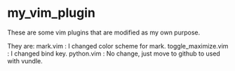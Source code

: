 # my_vim_plugin

These are some vim plugins that are modified as my own purpose.


They are:
  mark.vim : I changed color scheme for mark.
  toggle_maximize.vim : I changed bind key.
  python.vim : No change, just move to github to used with vundle.
  
